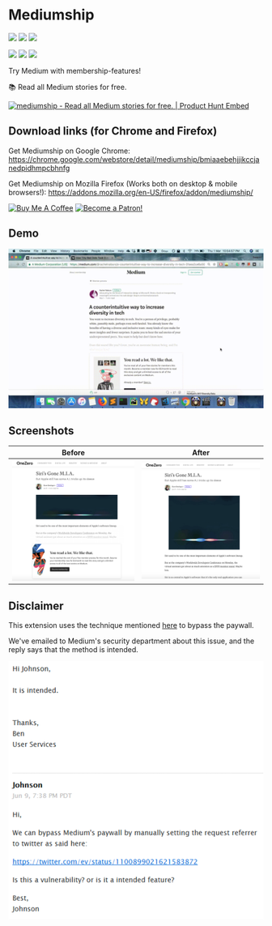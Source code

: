 # Mediumship

[![](https://img.shields.io/chrome-web-store/v/bmiaaebehjjikccjanedpidhmpcbhnfg.svg)](https://chrome.google.com/webstore/detail/mediumship/bmiaaebehjjikccjanedpidhmpcbhnfg)
[![](https://img.shields.io/chrome-web-store/rating/bmiaaebehjjikccjanedpidhmpcbhnfg.svg)](https://chrome.google.com/webstore/detail/mediumship/bmiaaebehjjikccjanedpidhmpcbhnfg)
[![](https://img.shields.io/chrome-web-store/users/bmiaaebehjjikccjanedpidhmpcbhnfg.svg)](https://chrome.google.com/webstore/detail/mediumship/bmiaaebehjjikccjanedpidhmpcbhnfg)

[![](https://img.shields.io/amo/v/mediumship.svg)](https://addons.mozilla.org/en-US/firefox/addon/mediumship/)
[![](https://img.shields.io/amo/rating/mediumship.svg)](https://addons.mozilla.org/en-US/firefox/addon/mediumship/)
[![](https://img.shields.io/amo/users/mediumship.svg)](https://addons.mozilla.org/en-US/firefox/addon/mediumship/)

Try Medium with membership-features!

📚 Read all Medium stories for free.

<a href="https://www.producthunt.com/posts/mediumship?utm_source=badge-featured&utm_medium=badge&utm_souce=badge-mediumship" target="_blank"><img src="https://api.producthunt.com/widgets/embed-image/v1/featured.svg?post_id=158018&theme=light" alt="mediumship - Read all Medium stories for free. | Product Hunt Embed" style="width: 250px; height: 54px;" width="250px" height="54px" /></a>

## Download links (for Chrome and Firefox)

Get Mediumship on Google Chrome: https://chrome.google.com/webstore/detail/mediumship/bmiaaebehjjikccjanedpidhmpcbhnfg

Get Mediumship on Mozilla Firefox (Works both on desktop & mobile browsers!): https://addons.mozilla.org/en-US/firefox/addon/mediumship/

<a href="https://www.buymeacoffee.com/swap" target="_blank"><img src="https://www.buymeacoffee.com/assets/img/custom_images/orange_img.png" alt="Buy Me A Coffee" style="height: auto !important;width: auto !important;" ></a>
<a href="https://www.patreon.com/bePatron?u=7999565" target="_blank"><img src="https://c5.patreon.com/external/logo/become_a_patron_button.png" alt="Become a Patron!" height="41"></a>

## Demo

![](demo.gif)

## Screenshots

Before                | After
:--------------------:|:-------------------:
![](mediumship-1.png) | ![](mediumship-2.png)

## Disclaimer

This extension uses the technique mentioned [here](https://twitter.com/ev/status/1100899021621583872) to bypass the paywall.

We've emailed to Medium's security department about this issue, and the reply says that the method is intended.

![](email-reply.png)
